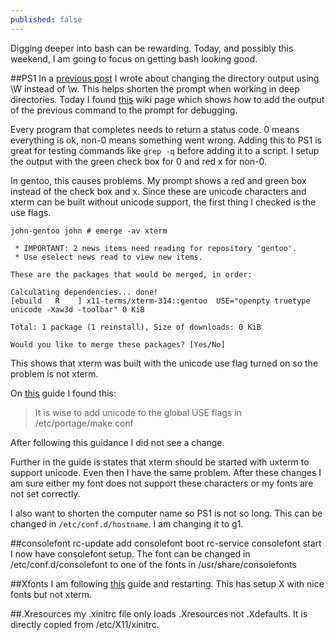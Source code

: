 ```yaml
---
published: false
---
```



Digging deeper into bash can be rewarding. Today, and possibly this weekend, I am going to focus on getting bash looking good.

##PS1
In a [previous post](http://moaxcp.github.io/2015/04/15/ps1-in-gentoo.html) I wrote about changing the directory output using \W instead of \w. This helps shorten the prompt when working in deep directories. Today I found [this](https://wiki.archlinux.org/index.php/Color_Bash_Prompt) wiki page which shows how to add the output of the previous command to the prompt for debugging.

Every program that completes needs to return a status code. 0 means everything is ok, non-0 means something went wrong. Adding this to PS1 is great for testing commands like `grep -q` before adding it to a script. I setup the output with the green check box for 0 and red x for non-0.

In gentoo, this causes problems. My prompt shows a red and green box instead of the check box and x. Since these are unicode characters and xterm can be built without unicode support, the first thing I checked is the use flags.

    john-gentoo john # emerge -av xterm

     * IMPORTANT: 2 news items need reading for repository 'gentoo'.
     * Use eselect news read to view new items.
     
    These are the packages that would be merged, in order:

    Calculating dependencies... done!
    [ebuild   R    ] x11-terms/xterm-314::gentoo  USE="openpty truetype unicode -Xaw3d -toolbar" 0 KiB

    Total: 1 package (1 reinstall), Size of downloads: 0 KiB

    Would you like to merge these packages? [Yes/No] 
    
This shows that xterm was built with the unicode use flag turned on so the problem is not xterm.

On [this](https://wiki.gentoo.org/wiki/UTF-8) guide I found this:
> It is wise to add unicode to the global USE flags in /etc/portage/make.conf

After following this guidance I did not see a change.

Further in the guide is states that xterm should be started with uxterm to support unicode. Even then I have the same problem. After these changes I am sure either my font does not support these characters or my fonts are not set correctly.

I also want to shorten the computer name so PS1 is not so long. This can be changed in `/etc/conf.d/hostname`. I am changing it to g1.

##consolefont
rc-update add consolefont boot
rc-service consolefont start
I now have consolefont setup. The font can be changed in /etc/conf.d/consolefont to one of the fonts in /usr/share/consolefonts

##Xfonts
I am following [this](http://kev009.com/wp/2009/12/getting-beautiful-fonts-in-gentoo-linux/) guide and restarting. This has setup X with nice fonts but not xterm.

##.Xresources
my .xinitrc file only loads .Xresources not .Xdefaults. It is directly copied from /etc/X11/xinitrc. 